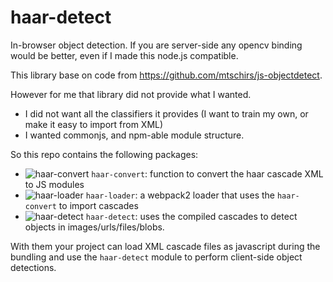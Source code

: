 # haar-detect

In-browser object detection. If you are server-side any opencv binding would be better, even if I made this node.js compatible.

This library base on code from https://github.com/mtschirs/js-objectdetect.

However for me that library did not provide what I wanted.

  - I did not want all the classifiers it provides (I want to train my own, or make it easy to import from XML)
  - I wanted commonjs, and npm-able module structure.

So this repo contains the following packages:

  - ![haar-convert](https://img.shields.io/npm/v/haar-convert.svg) `haar-convert`: function to convert the haar cascade XML to JS modules
  - ![haar-loader](https://img.shields.io/npm/v/haar-loader.svg) `haar-loader`: a webpack2 loader that uses the `haar-convert` to import cascades
  - ![haar-detect](https://img.shields.io/npm/v/haar-detect.svg) `haar-detect`: uses the compiled cascades to detect objects in images/urls/files/blobs.

With  them your project can load XML cascade files as javascript during the bundling and use the `haar-detect` module to perform client-side object detections.
